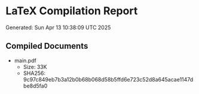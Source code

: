 # LaTeX Compilation Report
Generated: Sun Apr 13 10:38:09 UTC 2025
## Compiled Documents
- main.pdf
  - Size: 33K
  - SHA256: 9c97c849eb7b3a12b0b68b068d58b5ffd6e723c52d8a645acae1147dbe8d5fa0

